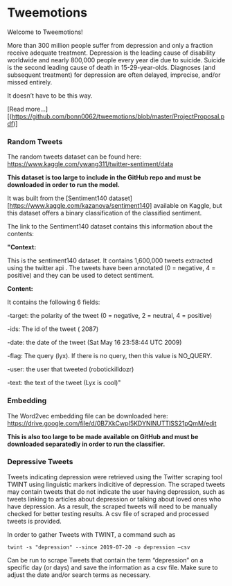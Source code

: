# Tweemotions

Welcome to Tweemotions! 

More than 300 million people suffer from depression and only a fraction receive adequate treatment.  Depression is the leading cause of disability worldwide and nearly 800,000 people every year die due to suicide. Suicide is the second leading cause of death in 15-29-year-olds. Diagnoses (and subsequent treatment) for depression are often delayed, imprecise, and/or missed entirely.

It doesn’t have to be this way. 

[Read more...] [(https://github.com/bonn0062/tweemotions/blob/master/ProjectProposal.pdf)]

### Random Tweets
The random tweets dataset can be found here:
https://www.kaggle.com/ywang311/twitter-sentiment/data

**This dataset is too large to include in the GitHub repo and must be downloaded in order to run the model.**

It was built from the [Sentiment140 dataset][https://www.kaggle.com/kazanova/sentiment140] available on Kaggle, but this dataset offers a binary classification of the classified sentiment. 

The link to the Sentiment140 dataset contains this information about the contents:

**"Context:**

This is the sentiment140 dataset. It contains 1,600,000 tweets extracted using the twitter api . The tweets have been annotated (0 = negative, 4 = positive) and they can be used to detect sentiment.

**Content:**

It contains the following 6 fields:

-target: the polarity of the tweet (0 = negative, 2 = neutral, 4 = positive)

-ids: The id of the tweet ( 2087)

-date: the date of the tweet (Sat May 16 23:58:44 UTC 2009)

-flag: The query (lyx). If there is no query, then this value is NO_QUERY.

-user: the user that tweeted (robotickilldozr)

-text: the text of the tweet (Lyx is cool)"

### Embedding 

The Word2vec embedding file can be downloaded here:
https://drive.google.com/file/d/0B7XkCwpI5KDYNlNUTTlSS21pQmM/edit

**This is also too large to be made available on GitHub and must be downloaded separatedly in order to run the classifier.**

### Depressive Tweets

Tweets indicating depression were retrieved using the Twitter scraping tool TWINT using linguistic markers indicitive of depression. The scraped tweets may contain tweets that do not indicate the user having depression, such as tweets linking to articles about depression or talking about loved ones who have depression. As a result, the scraped tweets will need to be manually checked for better testing results. A csv file of scraped and processed tweets is provided.

In order to gather Tweets with TWINT, a command such as 

`twint -s "depression" --since 2019-07-20 -o depression —csv`

Can be run to scrape Tweets that contain the term “depression” on a specific day (or days) and save the information as a csv file. Make sure to adjust the date and/or search terms as necessary.




